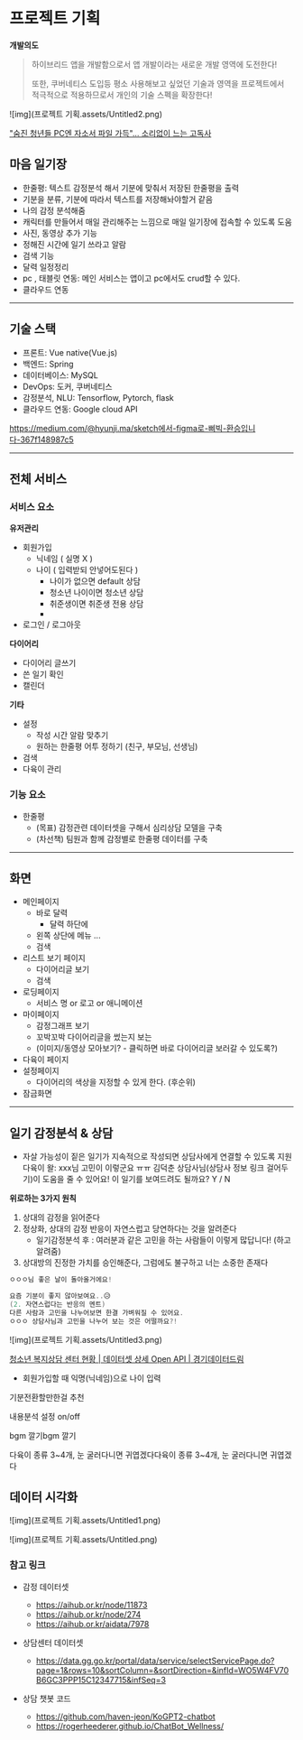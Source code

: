 # 프로젝트 기획



__개발의도__

> 하이브리드 앱을 개발함으로서 앱 개발이라는 새로운 개발 영역에 도전한다!
>
> 또한, 쿠버네티스 도입등 평소 사용해보고 싶었던 기술과 영역을 프로젝트에서 적극적으로 적용하므로서 개인의 기술 스펙을 확장한다!



![img](프로젝트 기획.assets/Untitled2.png)



["숨진 청년들 PC엔 자소서 파일 가득"... 소리없이 느는 고독사](https://n.news.naver.com/mnews/article/020/0003352082?sid=102)



## 마음 일기장

- 한줄평: 텍스트 감정분석 해서 기분에 맞춰서 저장된 한줄평을 출력
- 기분을 분류, 기분에 따라서 텍스트를 저장해놔야할거 같음
- 나의 감정 분석해줌
- 캐릭터를 만들어서 매일 관리해주는 느낌으로 매일 일기장에 접속할 수 있도록 도움
- 사진, 동영상 추가 기능
- 정해진 시간에 일기 쓰라고 알람
- 검색 기능
- 달력 일정정리
- pc , 태블릿 연동: 메인 서비스는 앱이고 pc에서도 crud할 수 있다.
- 클라우드 연동

------

## 기술 스택

- 프론트:  Vue native(Vue.js)
- 백엔드: Spring
- 데이터베이스: MySQL
- DevOps: 도커, 쿠버네티스
- 감정분석, NLU: Tensorflow, Pytorch, flask
- 클라우드 연동: Google cloud API

https://medium.com/@hyunji.ma/sketch에서-figma로-삐빅-환승입니다-367f148987c5

------

## 전체 서비스

### 서비스 요소

**유저관리**

- 회원가입
  - 닉네임 ( 실명 X )
  - 나이 ( 입력받되 안넣어도된다 )
    - 나이가 없으면 default 상담
    - 청소년 나이이면 청소년 상담
    - 취준생이면 취준생 전용 상담
    - 
- 로그인 / 로그아웃

**다이어리**

- 다이어리 글쓰기
- 쓴 일기 확인
- 캘린더

**기타**

- 설정
  - 작성 시간 알람 맞추기
  - 원하는 한줄평 어투 정하기 (친구, 부모님, 선생님)
- 검색
- 다육이 관리

### 기능 요소

- 한줄평
  - (목표) 감정관련 데이터셋을 구해서 심리상담 모델을 구축
  - (차선책) 팀원과 함께 감정별로 한줄평 데이터를 구축

----

## 화면

- 메인페이지
  - 바로 달력
    - 달력 하단에
  - 왼쪽 상단에 메뉴 ...
  - 검색
- 리스트 보기 페이지
  - 다이어리글 보기
  - 검색
- 로딩페이지
  - 서비스 명 or 로고 or 애니메이션
- 마이페이지
  - 감정그래프 보기
  - 꼬박꼬박 다이어리글을 썼는지 보는
  - (이미지/동영상 모아보기? - 클릭하면 바로 다이어리글 보러갈 수 있도록?)
- 다육이 페이지
- 설정페이지
  - 다이어리의 색상을 지정할 수 있게 한다. (후순위)
- 잠금화면

---

## 일기 감정분석 & 상담

- 자살 가능성이 짙은 일기가 지속적으로 작성되면 상담사에게 연결할 수 있도록 지원 다육이 왈: xxx님 고민이 이렇군요 ㅠㅠ 김덕춘 상담사님(상담사 정보 링크 걸어두기)이 도움을 줄 수 있어요! 이 일기를 보여드려도 될까요? Y / N

**위로하는 3가지 원칙**

1. 상대의 감정을 읽어준다
2. 정상화, 상대의 감정 반응이 자연스럽고 당연하다는 것을 알려준다
   - 일기감정분석 후 : 여러분과 같은 고민을 하는 사람들이 이렇게 많답니다! (하고 알려줌)
3. 상대방의 진정한 가치를 승인해준다, 그럼에도 불구하고 너는 소중한 존재다

```java
ㅇㅇㅇ님 좋은 날이 돌아올거에요!

요즘 기분이 좋지 않아보여요..😥
(2. 자연스럽다는 반응의 멘트)
다른 사람과 고민을 나누어보면 한결 가벼워질 수 있어요.
ㅇㅇㅇ 상담사님과 고민을 나누어 보는 것은 어떨까요?!
```

![img](프로젝트 기획.assets/Untitled3.png)

[청소년 복지상담 센터 현황 | 데이터셋 상세 Open API | 경기데이터드림](https://data.gg.go.kr/portal/data/service/selectServicePage.do?page=1&rows=10&sortColumn=&sortDirection=&infId=WO5W4FV70B6GC3PPP15C12347715&infSeq=3)

- 회원가입할 때 익명(닉네임)으로 나이 입력

기분전환할만한걸 추천

내용분석 설정 on/off

bgm 깔기bgm 깔기

다육이 종류 3~4개, 눈 굴러다니면 귀엽겠다다육이 종류 3~4개, 눈 굴러다니면 귀엽겠다

## 데이터 시각화

![img](프로젝트 기획.assets/Untitled1.png)

![img](프로젝트 기획.assets/Untitled.png)

### 참고 링크

- 감정 데이터셋

  - https://aihub.or.kr/node/11873
  - https://aihub.or.kr/node/274
  - https://aihub.or.kr/aidata/7978

- 상담센터 데이터셋

  - https://data.gg.go.kr/portal/data/service/selectServicePage.do?page=1&rows=10&sortColumn=&sortDirection=&infId=WO5W4FV70B6GC3PPP15C12347715&infSeq=3

- 상담 챗봇 코드

  - https://github.com/haven-jeon/KoGPT2-chatbot
  - https://rogerheederer.github.io/ChatBot_Wellness/

  